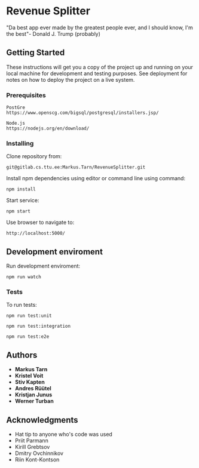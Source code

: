 # Revenue Splitter

"Da best app ever made by the greatest people ever, and I should know, I'm the best"- Donald J. Trump (probably)

## Getting Started

These instructions will get you a copy of the project up and running on your local machine for development and testing purposes. See deployment for notes on how to deploy the project on a live system.

### Prerequisites


```
PostGre
https://www.openscg.com/bigsql/postgresql/installers.jsp/
```

```
Node.js
https://nodejs.org/en/download/
```


### Installing

Clone repository from:

```
git@gitlab.cs.ttu.ee:Markus.Tarn/RevenueSplitter.git
```

Install npm dependencies using editor or command line using command:

```
npm install
```
Start service:
```
npm start
```

Use browser to navigate to:

```
http://localhost:5000/
```

## Development enviroment


Run development enviroment:

```
npm run watch
```

### Tests
To run tests:
```
npm run test:unit
```
```
npm run test:integration
```
```
npm run test:e2e
```

## Authors

* **Markus Tarn**
* **Kristel Voit**
* **Stiv Kapten**
* **Andres Rüütel**
* **Kristjan Junus**
* **Werner Turban**

## Acknowledgments

* Hat tip to anyone who's code was used
* Priit Parmann
* Kirill Grebtsov
* Dmitry Ovchinnikov
* Riin Kont-Kontson
